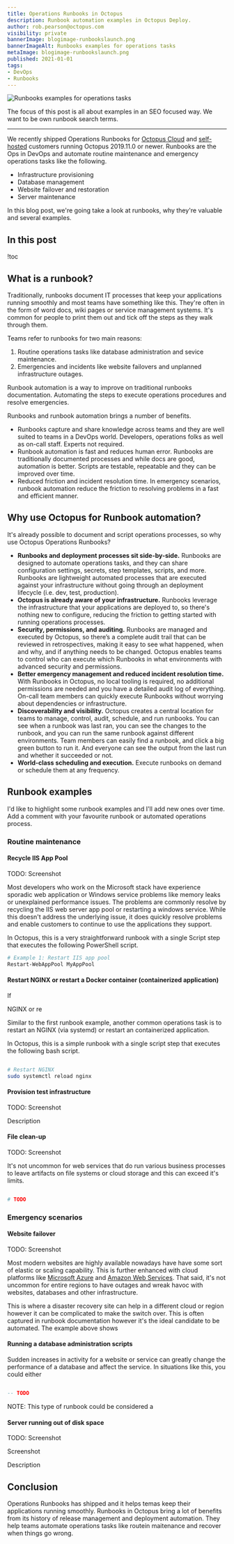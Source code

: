 ```yaml
---
title: Operations Runbooks in Octopus
description: Runbook automation examples in Octopus Deploy.
author: rob.pearson@octopus.com
visibility: private
bannerImage: blogimage-runbookslaunch.png
bannerImageAlt: Runbooks examples for operations tasks
metaImage: blogimage-runbookslaunch.png
published: 2021-01-01
tags:
- DevOps
- Runbooks
---
```


![Runbooks examples for operations tasks](blogimage-runbookslaunch.png)

The focus of this post is all about examples in an SEO focused way. We want to be own runbook search terms.

---

We recently shipped Operations Runbooks for [Octopus Cloud](https://octopus.com/cloud) and [self-hosted](https://octopus.com/downloads) customers running Octopus 2019.11.0 or newer. Runbooks are the Ops in DevOps and automate routine maintenance and emergency operations tasks like the following.

- Infrastructure provisioning
- Database management
- Website failover and restoration
- Server maintenance

In this blog post, we're going take a look at runbooks, why they're valuable and several examples.

<h2>In this post </h2>

!toc

## What is a runbook?

Traditionally, runbooks document IT processes that keep your applications running smoothly and most teams have something like this. They're often in the form of word docs, wiki pages or service management systems. It's common for people to print them out and tick off the steps as they walk through them.

Teams refer to runbooks for two main reasons:

1. Routine operations tasks like database administration and sevice maintenance.
2. Emergencies and incidents like website failovers and unplanned infrastructure outages.

Runbook automation is a way to improve on traditional runbooks documentation. Automating the steps to execute operations procedures and resolve emergencies.

Runbooks and runbook automation brings a number of benefits.
* Runbooks capture and share knowledge across teams and they are well suited to teams in a DevOps world. Developers, operations folks as well as on-call staff. Experts not required.
* Runbook automation is fast and reduces human error. Runbooks are traditionally documented processes and while docs are good, automation is better. Scripts are testable, repeatable and they can be improved over time.
* Reduced friction and incident resolution time. In emergency scenarios, runbook automation reduce the friction to resolving problems in a fast and efficient manner.

## Why use Octopus for Runbook automation?

It's already possible to document and script operations processes, so why use Octopus Operations Runbooks?

* **Runbooks and deployment processes sit side-by-side.** Runbooks are designed to automate operations tasks, and they can share configuration settings, secrets, step templates, scripts, and more. Runbooks are lightweight automated processes that are executed against your infrastructure without going through an deployment lifecycle (i.e. dev, test, production).
* **Octopus is already aware of your infrastructure.** Runbooks leverage the infrastructure that your applications are deployed to, so there's nothing new to configure, reducing the friction to getting started with running operations processes.
* **Security, permissions, and auditing.** Runbooks are managed and executed by Octopus, so there’s a complete audit trail that can be reviewed in retrospectives, making it easy to see what happened, when and why, and if anything needs to be changed. Octopus enables teams to control who can execute which Runbooks in what environments with advanced security and permissions.
* **Better emergency management and reduced incident resolution time.** With Runbooks in Octopus, no local tooling is required, no additional permissions are needed and you have a detailed audit log of everything. On-call team members can quickly execute Runbooks without worrying about dependencies or infrastructure.
* **Discoverability and visibility.** Octopus creates a central location for teams to manage, control, audit, schedule, and run runbooks. You can see when a runbook was last ran, you can see the changes to the runbook, and you can run the same runbook against different environments. Team members can easily find a runbook, and click a big green button to run it. And everyone can see the output from the last run and whether it succeeded or not.
* **World-class scheduling and execution.** Execute runbooks on demand or schedule them at any frequency.

## Runbook examples

I'd like to highlight some runbook examples and I'll add new ones over time. Add a comment with your favourite runbook or automated operations process.

### Routine maintenance

#### Recycle IIS App Pool

TODO: Screenshot

Most developers who work on the Microsoft stack have experience sporadic web application or Windows service problems like memory leaks or unexplained performance issues. The problems are commonly resolve by recycling the IIS web server app pool or restarting a windows service. While this doesn't address the underlying issue, it does quickly resolve problems and enable customers to continue to use the applications they support.

In Octopus, this is a very straightforward runbook with a single Script step that executes the following PowerShell script.

```powershell
# Example 1: Restart IIS app pool
Restart-WebAppPool MyAppPool
```

#### Restart NGINX or restart a Docker container (containerized application)

If

 NGINX or re

Similar to the first runbook example, another common operations task is to restart an NGINX (via systemd) or restart an containerized application.

In Octopus, this is a simple runbook with a single script step that executes the following bash script.

```bash

# Restart NGINX
sudo systemctl reload nginx

```

#### Provision test infrastructure

TODO: Screenshot

Description

#### File clean-up

TODO: Screenshot

It's not uncommon for web services that do run various business processes to leave artifacts on file systems or cloud storage and this can exceed it's limits.

```bash

# TODO

```

### Emergency scenarios

#### Website failover

TODO: Screenshot

Most modern websites are highly available nowadays have have some sort of elastic or scaling capability. This is further enhanced with cloud platforms like [Microsoft Azure](https://azure.microsoft.com/) and [Amazon Web Services](https://aws.amazon.com/). That said, it's not uncommon for entire regions to have outages and wreak havoc with websites, databases and other infrastructure.

This is where a disaster recovery site can help in a different cloud or region however it can be complicated to make the switch over. This is often captured in runbook documentation however it's the ideal candidate to be automated. The example above shows

#### Running a database administration scripts

Sudden increases in activity for a website or service can greatly change the performance of a database and affect the service. In situations like this, you could either

```sql

-- TODO

```

NOTE: This type of runbook could be considered a

#### Server running out of disk space

TODO: Screenshot

Screenshot

Description

## Conclusion

Operations Runbooks has shipped and it helps temas keep their applications running smoothly. Runbooks in Octopus bring a lot of benefits from its history of release management and deployment automation. They help teams automate operations tasks like routein maitenance and recover when things go wrong.
